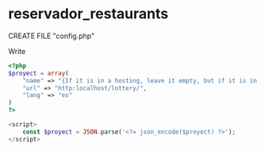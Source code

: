 # reservador_restaurants

CREATE FILE "config.php"

Write

``` php
<?php
$proyect = array(
    "name" => "{If it is in a hosting, leave it empty, but if it is in localhost, write the name of the folder inside www}",
    "url" => "http:localhost/lottery/",
    "lang" => "es"
)
?>

<script>
    const $proyect = JSON.parse('<?= json_encode($proyect) ?>');
</script>
```
